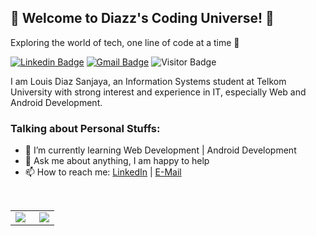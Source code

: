 ## 🎉 Welcome to Diazz's Coding Universe! 🌌
Exploring the world of tech, one line of code at a time 🚀

[![Linkedin Badge](https://img.shields.io/badge/-LinkedIn-blue?logo=Linkedin&logoColor=white&link=https://www.linkedin.com/in/diazsnjaya/)](https://www.linkedin.com/in/diazsnjaya/) 
[![Gmail Badge](https://img.shields.io/badge/-Gmail-red?logo=Gmail&logoColor=white&link=mailto:louisdiaz2003@gmail.com)](mailto:louisdiaz2003@gmail.com)
![Visitor Badge](https://visitor-badge.laobi.icu/badge?page_id=Dipengg.Dipengg)

I am Louis Diaz Sanjaya, an Information Systems student at Telkom University with strong interest and experience in IT, especially Web and Android Development.


### Talking about Personal Stuffs:

- 🌱 I’m currently learning Web Development | Android Development 
- 💬 Ask me about anything, I am happy to help
- 📫 How to reach me: [LinkedIn](https://www.linkedin.com/in/diazsnjaya/) | [E-Mail](mailto:louisdiaz2003@gmail.com)

&nbsp;

<table>
  <tr>
    <td align="left">
      <a href="https://github.com/Dipengg">
        <img align="left" src="https://github-readme-stats.vercel.app/api?username=Dipengg&show_icons=true&theme=react&border_color=61dafb&hide_border=true" />
      </a>
    </td>
    <td align="right">
      <a href="https://github.com/Dipengg">
        <img align="right" src="https://github-readme-stats.vercel.app/api/top-langs/?username=Dipengg&title_color=61dafb&text_color=ffffff&icon_color=61dafb&bg_color=20232a&langs_count=8&layout=compact&border_color=61dafb&hide_border=true" />
      </a>
    </td>
  </tr>
</table>
